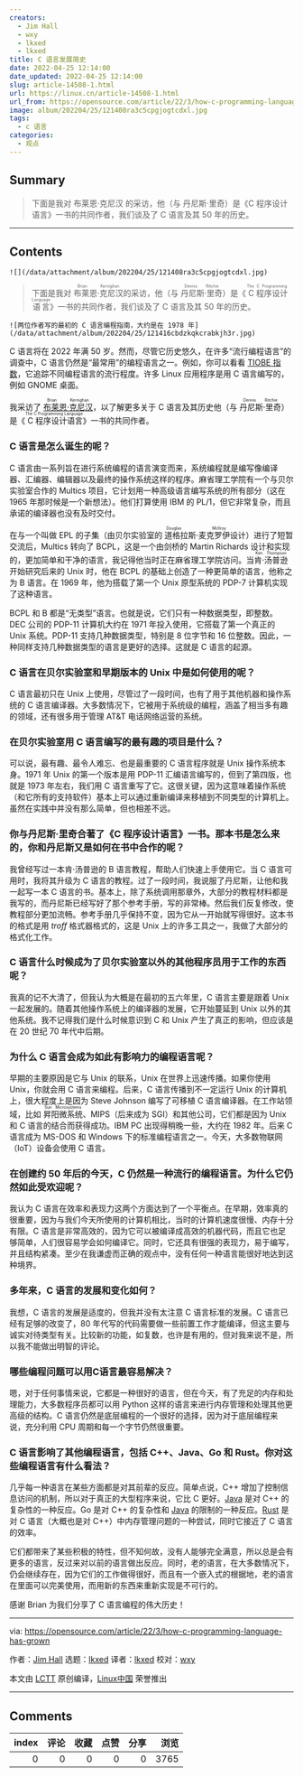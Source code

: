 ```yaml
---
creators:
  - Jim Hall
  - wxy
  - lkxed
  - lkxed
title: C 语言发展简史
date: 2022-04-25 12:14:00
date_updated: 2022-04-25 12:14:00
slug: article-14508-1.html
url: https://linux.cn/article-14508-1.html
url_from: https://opensource.com/article/22/3/how-c-programming-language-has-grown
image: album/202204/25/121408ra3c5cpgjogtcdxl.jpg
tags:
  - c 语言
categories:
  - 观点
---
```


## Summary

> 下面是我对 布莱恩·克尼汉 的采访，他（与 丹尼斯·里奇）是《C 程序设计语言》一书的共同作者，我们谈及了 C 语言及其 50 年的历史。

***

<!-- more -->

## Contents

`![](/data/attachment/album/202204/25/121408ra3c5cpgjogtcdxl.jpg)`

> 
> 下面是我对 <ruby> 布莱恩·克尼汉 <rt>  Brian Kernighan </rt></ruby> 的采访，他（与 <ruby> 丹尼斯·里奇 <rt>  Dennis Ritchie </rt></ruby>）是《<ruby> C 程序设计语言 <rt>  The C Programming Language </rt></ruby>》一书的共同作者，我们谈及了 C 语言及其 50 年的历史。
> 
> 
> 

`![两位作者写的最初的 C 语言编程指南，大约是在 1978 年](/data/attachment/album/202204/25/121416cbdzkqkcrabkjh3r.jpg)`

C 语言将在 2022 年满 50 岁。然而，尽管它历史悠久，在许多“流行编程语言”的调查中，C 语言仍然是“最常用”的编程语言之一。例如，你可以看看 [TIOBE 指数](https://www.tiobe.com/tiobe-index/)，它追踪不同编程语言的流行程度。许多 Linux 应用程序是用 C 语言编写的，例如 GNOME 桌面。

我采访了 <ruby> <a href="https://opensource.com/article/22/1/interview-brian-kernighan">  布莱恩·克尼汉 </a> <rt>  Brian Kernighan </rt></ruby>，以了解更多关于 C 语言及其历史他（与 <ruby> 丹尼斯·里奇 <rt>  Dennis Ritchie </rt></ruby>）是《<ruby> C 程序设计语言 <rt>  The C Programming Language </rt></ruby>》一书的共同作者。

### C 语言是怎么诞生的呢？

C 语言由一系列旨在进行系统编程的语言演变而来，系统编程就是编写像编译器、汇编器、编辑器以及最终的操作系统这样的程序。麻省理工学院有一个与贝尔实验室合作的 Multics 项目，它计划用一种高级语言编写系统的所有部分（这在 1965 年那时候是一个新想法）。他们打算使用 IBM 的 PL/1，但它非常复杂，而且承诺的编译器也没有及时交付。

在与一个叫做 EPL 的子集（由贝尔实验室的<ruby> 道格拉斯·麦克罗伊 <rt>  Douglas McIlroy </rt></ruby> 设计）进行了短暂交流后，Multics 转向了 BCPL，这是一个由剑桥的 Martin Richards 设计和实现的，更加简单和干净的语言，我记得他当时正在麻省理工学院访问。当 <ruby> 肯·汤普逊 <rt>  Ken Thompson </rt></ruby> 开始研究后来的 Unix 时，他在 BCPL 的基础上创造了一种更简单的语言，他称之为 B 语言。在 1969 年，他为搭载了第一个 Unix 原型系统的 PDP-7 计算机实现了这种语言。

BCPL 和 B 都是“无类型”语言。也就是说，它们只有一种数据类型，即整数。DEC 公司的 PDP-11 计算机大约在 1971 年投入使用，它搭载了第一个真正的 Unix 系统。PDP-11 支持几种数据类型，特别是 8 位字节和 16 位整数。因此，一种同样支持几种数据类型的语言是更好的选择。这就是 C 语言的起源。

### C 语言在贝尔实验室和早期版本的 Unix 中是如何使用的呢？

C 语言最初只在 Unix 上使用，尽管过了一段时间，也有了用于其他机器和操作系统的 C 语言编译器。大多数情况下，它被用于系统级的编程，涵盖了相当多有趣的领域，还有很多用于管理 AT&T 电话网络运营的系统。

### 在贝尔实验室用 C 语言编写的最有趣的项目是什么？

可以说，最有趣、最令人难忘、也是最重要的 C 语言程序就是 Unix 操作系统本身。1971 年 Unix 的第一个版本是用 PDP-11 汇编语言编写的，但到了第四版，也就是 1973 年左右，我们用 C 语言重写了它。这很关键，因为这意味着操作系统（和它所有的支持软件）基本上可以通过重新编译来移植到不同类型的计算机上。虽然在实践中并没有那么简单，但也相差不远。

### 你与丹尼斯·里奇合著了《C 程序设计语言》一书。那本书是怎么来的，你和丹尼斯又是如何在书中合作的呢？

我曾经写过一本肯·汤普逊的 B 语言教程，帮助人们快速上手使用它。当 C 语言可用时，我将其升级为 C 语言的教程。过了一段时间，我说服了丹尼斯，让他和我一起写一本 C 语言的书。基本上，除了系统调用那章外，大部分的教程材料都是我写的，而丹尼斯已经写好了那个参考手册，写的非常棒。然后我们反复修改，使教程部分更加流畅。参考手册几乎保持不变，因为它从一开始就写得很好。这本书的格式是用 *troff* 格式器格式的，这是 Unix 上的许多工具之一，我做了大部分的格式化工作。

### C 语言什么时候成为了贝尔实验室以外的其他程序员用于工作的东西呢？

我真的记不大清了，但我认为大概是在最初的五六年里，C 语言主要是跟着 Unix 一起发展的。随着其他操作系统上的编译器的发展，它开始蔓延到 Unix 以外的其他系统。我不记得我们是什么时候意识到 C 和 Unix 产生了真正的影响，但应该是在 20 世纪 70 年代中后期。

### 为什么 C 语言会成为如此有影响力的编程语言呢？

早期的主要原因是它与 Unix 的联系，Unix 在世界上迅速传播。如果你使用 Unix，你就会用 C 语言来编程。后来，C 语言传播到不一定运行 Unix 的计算机上，很大程度上是因为 Steve Johnson 编写了可移植 C 语言编译器。在工作站领域，比如 <ruby> 昇阳微系统 <rp>  （ </rp> <rt>  Sun Microsystems </rt> <rp>  ） </rp></ruby>、MIPS（后来成为 SGI）和其他公司，它们都是因为 Unix 和 C 语言的结合而获得成功。IBM PC 出现得稍晚一些，大约在 1982 年。后来 C 语言成为 MS-DOS 和 Windows 下的标准编程语言之一。今天，大多数物联网（IoT）设备会使用 C 语言。

### 在创建约 50 年后的今天，C 仍然是一种流行的编程语言。为什么它仍然如此受欢迎呢？

我认为 C 语言在效率和表现力这两个方面达到了一个平衡点。在早期，效率真的很重要，因为与我们今天所使用的计算机相比，当时的计算机速度很慢、内存十分有限。C 语言是非常高效的，因为它可以被编译成高效的机器代码，而且它也足够简单，人们很容易学会如何编译它。同时，它还具有很强的表现力，易于编写，并且结构紧凑。至少在我谦虚而正确的观点中，没有任何一种语言能很好地达到这种境界。

### 多年来，C 语言的发展和变化如何？

我想，C 语言的发展是适度的，但我并没有太注意 C 语言标准的发展。C 语言已经有足够的改变了，80 年代写的代码需要做一些前置工作才能编译，但这主要与诚实对待类型有关。比较新的功能，如复数，也许是有用的，但对我来说不是，所以我不能做出明智的评论。

### 哪些编程问题可以用C语言最容易解决？

嗯，对于任何事情来说，它都是一种很好的语言，但在今天，有了充足的内存和处理能力，大多数程序员都可以用 Python 这样的语言来进行内存管理和处理其他更高级的结构。C 语言仍然是底层编程的一个很好的选择，因为对于底层编程来说，充分利用 CPU 周期和每一个字节仍然很重要。

### C 语言影响了其他编程语言，包括 C++、Java、Go 和 Rust。你对这些编程语言有什么看法？

几乎每一种语言在某些方面都是对其前辈的反应。简单点说，C++ 增加了控制信息访问的机制，所以对于真正的大型程序来说，它比 C 更好。[Java](https://opensource.com/tags/java) 是对 C++ 的复杂性的一种反应。Go 是对 C++ 的复杂性和 [Java](https://opensource.com/tags/java) 的限制的一种反应。[Rust](https://opensource.com/tags/rust) 是对 C 语言（大概也是对 C++）中内存管理问题的一种尝试，同时它接近了 C 语言的效率。

它们都带来了某些积极的特性，但不知何故，没有人能够完全满意，所以总是会有更多的语言，反过来对以前的语言做出反应。同时，老的语言，在大多数情况下，仍会继续存在，因为它们的工作做得很好，而且有一个嵌入式的根据地，老的语言在里面可以完美使用，而用新的东西来重新实现是不可行的。

感谢 Brian 为我们分享了 C 语言编程的伟大历史！

---

via: <https://opensource.com/article/22/3/how-c-programming-language-has-grown>

作者：[Jim Hall](https://opensource.com/users/jim-hall) 选题：[lkxed](https://github.com/lkxed) 译者：[lkxed](https://github.com/lkxed) 校对：[wxy](https://github.com/wxy)

本文由 [LCTT](https://github.com/LCTT/TranslateProject) 原创编译，[Linux中国](https://linux.cn/) 荣誉推出

***

## Comments


|   index |   评论 |   收藏 |   点赞 |   分享 |   浏览 |
|--------:|-------:|-------:|-------:|-------:|-------:|
|       0 |      0 |      0 |      0 |      0 |   3765 |
